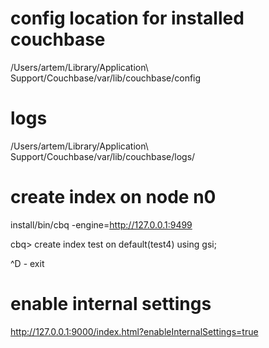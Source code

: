 # config location for installed couchbase

/Users/artem/Library/Application\ Support/Couchbase/var/lib/couchbase/config

# logs

/Users/artem/Library/Application\ Support/Couchbase/var/lib/couchbase/logs/

# create index on node n0

install/bin/cbq -engine=http://127.0.0.1:9499

cbq> create index test on default(test4) using gsi;

^D - exit

# enable internal settings

http://127.0.0.1:9000/index.html?enableInternalSettings=true